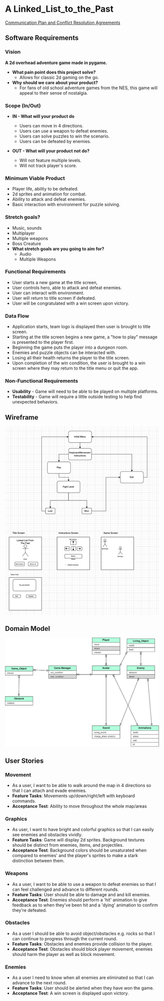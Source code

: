# A Linked_List_to_the_Past

[Communication Plan and Conflict Resolution Agreements](https://docs.google.com/document/d/1sxQ-36FK0KuXtHxJafk7SfMc3hJT4hAxr0C4Z5-2EWg/edit?usp=sharing)

## Software Requirements

### Vision

**A 2d overhead adventure game made in pygame.**
+ **What pain point does this project solve?**
  + Allows for classic 2d gaming on the go.
+ **Why should we care about your product?**
  + For fans of old school adventure games from the NES, this game will appeal to their sense of nostalgia.

### Scope (In/Out)

+ **IN - What will your product do**
  + Users can move in 4 directions.
  + Users can use a weapon to defeat enemies.
  + Users can solve puzzles to win the scenario.
  + Users can be defeated by enemies.

+ **OUT - What will your product not do?**
  + Will not feature multiple levels.
  + Will not track player's score.

### Minimum Viable Product

+ Player life, ability to be defeated.
+ 2d sprites and animation for combat.
+ Ability to attack and defeat enemies.
+ Basic interaction with environment for puzzle solving.

### Stretch goals?

+ Music, sounds
+ Multiplayer
+ Multiple weapons
+ Boss Creature
+ **What stretch goals are you going to aim for?**
  + Audio
  + Multiple Weapons

### Functional Requirements

+ User starts a new game at the title screen,
+ User controls hero, able to attack and defeat enemies.
+ User can interact with environment.
+ User will return to title screen if defeated.
+ User will be congratulated with a win screen upon victory.

### Data Flow

+ Application starts, team logo is displayed then user is brought to title screen.
+ Starting at the title screen begins a new game, a "how to play" message is presented to the player first.
+ Beginning the game puts the player into a dungeon room.
+ Enemies and puzzle objects can be interacted with.
+ Losing all their health returns the player to the title screen.
+ Upon completion of the win condition, the user is brought to a win screen where they may return to the title menu or quit the app.

### Non-Functional Requirements

+ **Usability** - Game will need to be able to be played on multiple platforms.
+ **Testability** - Game will require a little outside testing to help find unexpected behaviors.

## Wireframe

![Wireframe](wireframes.png)

## Domain Model

![Domain Model](wireframe.png)

## User Stories

### Movement
+ As a user, I want to be able to walk around the map in 4 directions so that I can attach and evade enemies.
+ **Feature Tasks**: Movements up/down/right/left with keyboard commands.
+ **Acceptance Test**: Ability to move throughout the whole map/areas

### Graphics
+ As user, I want to have bright and colorful graphics so that I can easily see enemies and obstacles vividly.
+ **Feature Tasks**: Game will display 2d sprites. Background textures should be distinct from enemies, items, and projectiles.
+ **Acceptance Test**: Background colors should be unsaturated when compared to enemies' and the player's sprites to make a stark distinction between them.

### Weapons
+ As a user, I want to be able to use a weapon to defeat enemies so that I can feel challenged and advance to different rounds.
+ **Feature Tasks**: User should be able to damage and and kill enemies.
+ **Acceptance Test**: Enemies should perform a 'hit' animation to give feedback as to when they've been hit and a 'dying' animation to confirm they're defeated.

### Obstacles
+ As a user I should be able to avoid object/obstacles e.g. rocks so that I can continue to progress through the current round.
+ **Feature Tasks**: Obstacles and enemies provide collision to the player.
+ **Acceptance Test**: Obstacles should block player movement, enemies should harm the player as well as block movement.

### Enemies
+ As a user I need to know when all enemies are eliminated so that I can advance to the next round.
+ **Feature Tasks**: User should be alerted when they have won the game.
+ **Acceptance Test**: A win screen is displayed upon victory.


